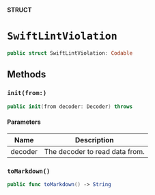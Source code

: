 **STRUCT**

# `SwiftLintViolation`

```swift
public struct SwiftLintViolation: Codable
```

## Methods
### `init(from:)`

```swift
public init(from decoder: Decoder) throws
```

#### Parameters

| Name | Description |
| ---- | ----------- |
| decoder | The decoder to read data from. |

### `toMarkdown()`

```swift
public func toMarkdown() -> String
```
